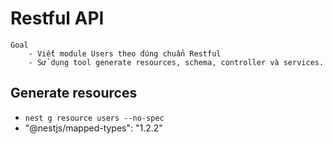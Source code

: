 # Restful API

```
Goal
    - Viết module Users theo đúng chuẩn Restful
    - Sử dụng tool generate resources, schema, controller và services.
```

## Generate resources
- `nest g resource users --no-spec`
- "@nestjs/mapped-types": "1.2.2"